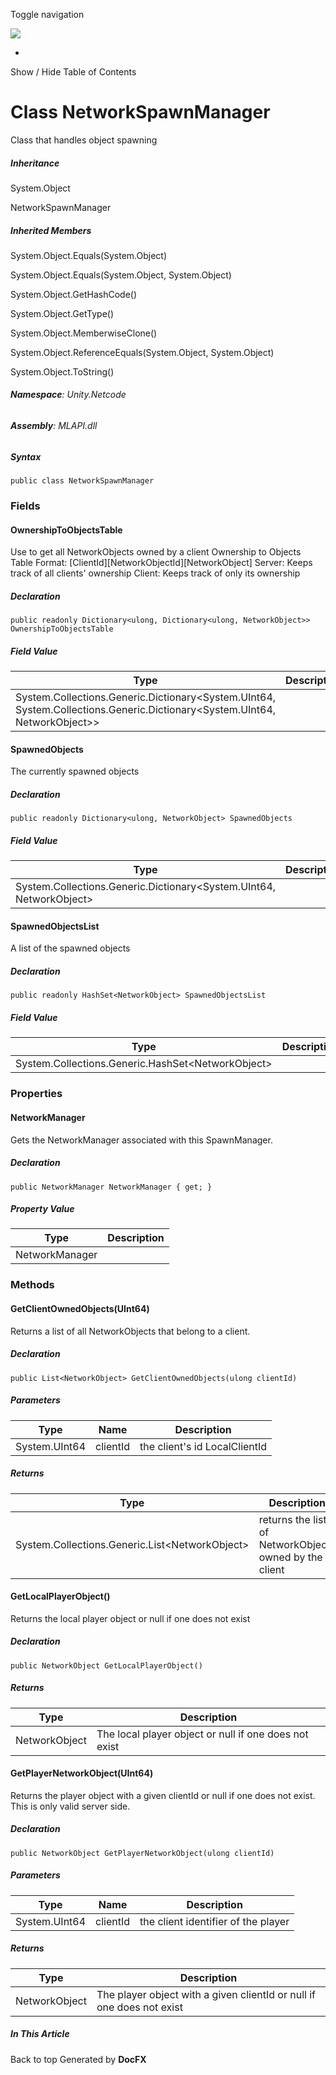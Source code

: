 <div id="wrapper">

<div>

<div class="container">

<div class="navbar-header">

Toggle navigation

<img src="../logo.svg" id="logo" class="svg" />

</div>

<div id="navbar" class="collapse navbar-collapse">

<div class="form-group">

</div>

</div>

</div>

<div class="subnav navbar navbar-default">

<div id="breadcrumb" class="container hide-when-search">

-   

</div>

</div>

</div>

<div class="container body-content hide-when-search" role="main">

<div class="sidenav hide-when-search">

Show / Hide Table of Contents

<div id="sidetoggle" class="sidetoggle collapse">

<div id="sidetoc">

</div>

</div>

</div>

<div class="article row grid-right">

<div class="col-md-10">

# Class NetworkSpawnManager

<div class="markdown level0 summary">

Class that handles object spawning

</div>

<div class="markdown level0 conceptual">

</div>

<div class="inheritance">

##### Inheritance

<div class="level0">

System.Object

</div>

<div class="level1">

NetworkSpawnManager

</div>

</div>

<div class="inheritedMembers">

##### Inherited Members

<div>

System.Object.Equals(System.Object)

</div>

<div>

System.Object.Equals(System.Object, System.Object)

</div>

<div>

System.Object.GetHashCode()

</div>

<div>

System.Object.GetType()

</div>

<div>

System.Object.MemberwiseClone()

</div>

<div>

System.Object.ReferenceEquals(System.Object, System.Object)

</div>

<div>

System.Object.ToString()

</div>

</div>

###### **Namespace**: Unity.Netcode

###### **Assembly**: MLAPI.dll

##### Syntax

<div class="codewrapper">

``` lang-csharp
public class NetworkSpawnManager
```

</div>

### Fields

#### OwnershipToObjectsTable

<div class="markdown level1 summary">

Use to get all NetworkObjects owned by a client Ownership to Objects
Table Format: \[ClientId\]\[NetworkObjectId\]\[NetworkObject\] Server:
Keeps track of all clients' ownership Client: Keeps track of only its
ownership

</div>

<div class="markdown level1 conceptual">

</div>

##### Declaration

<div class="codewrapper">

``` lang-csharp
public readonly Dictionary<ulong, Dictionary<ulong, NetworkObject>> OwnershipToObjectsTable
```

</div>

##### Field Value

| Type                                                                                                                          | Description |
|-------------------------------------------------------------------------------------------------------------------------------|-------------|
| System.Collections.Generic.Dictionary\<System.UInt64, System.Collections.Generic.Dictionary\<System.UInt64, NetworkObject\>\> |             |

#### SpawnedObjects

<div class="markdown level1 summary">

The currently spawned objects

</div>

<div class="markdown level1 conceptual">

</div>

##### Declaration

<div class="codewrapper">

``` lang-csharp
public readonly Dictionary<ulong, NetworkObject> SpawnedObjects
```

</div>

##### Field Value

| Type                                                                  | Description |
|-----------------------------------------------------------------------|-------------|
| System.Collections.Generic.Dictionary\<System.UInt64, NetworkObject\> |             |

#### SpawnedObjectsList

<div class="markdown level1 summary">

A list of the spawned objects

</div>

<div class="markdown level1 conceptual">

</div>

##### Declaration

<div class="codewrapper">

``` lang-csharp
public readonly HashSet<NetworkObject> SpawnedObjectsList
```

</div>

##### Field Value

| Type                                                | Description |
|-----------------------------------------------------|-------------|
| System.Collections.Generic.HashSet\<NetworkObject\> |             |

### Properties

#### NetworkManager

<div class="markdown level1 summary">

Gets the NetworkManager associated with this SpawnManager.

</div>

<div class="markdown level1 conceptual">

</div>

##### Declaration

<div class="codewrapper">

``` lang-csharp
public NetworkManager NetworkManager { get; }
```

</div>

##### Property Value

| Type           | Description |
|----------------|-------------|
| NetworkManager |             |

### Methods

#### GetClientOwnedObjects(UInt64)

<div class="markdown level1 summary">

Returns a list of all NetworkObjects that belong to a client.

</div>

<div class="markdown level1 conceptual">

</div>

##### Declaration

<div class="codewrapper">

``` lang-csharp
public List<NetworkObject> GetClientOwnedObjects(ulong clientId)
```

</div>

##### Parameters

| Type          | Name     | Description                   |
|---------------|----------|-------------------------------|
| System.UInt64 | clientId | the client's id LocalClientId |

##### Returns

| Type                                             | Description                                            |
|--------------------------------------------------|--------------------------------------------------------|
| System.Collections.Generic.List\<NetworkObject\> | returns the list of NetworkObjects owned by the client |

#### GetLocalPlayerObject()

<div class="markdown level1 summary">

Returns the local player object or null if one does not exist

</div>

<div class="markdown level1 conceptual">

</div>

##### Declaration

<div class="codewrapper">

``` lang-csharp
public NetworkObject GetLocalPlayerObject()
```

</div>

##### Returns

| Type          | Description                                           |
|---------------|-------------------------------------------------------|
| NetworkObject | The local player object or null if one does not exist |

#### GetPlayerNetworkObject(UInt64)

<div class="markdown level1 summary">

Returns the player object with a given clientId or null if one does not
exist. This is only valid server side.

</div>

<div class="markdown level1 conceptual">

</div>

##### Declaration

<div class="codewrapper">

``` lang-csharp
public NetworkObject GetPlayerNetworkObject(ulong clientId)
```

</div>

##### Parameters

| Type          | Name     | Description                         |
|---------------|----------|-------------------------------------|
| System.UInt64 | clientId | the client identifier of the player |

##### Returns

| Type          | Description                                                           |
|---------------|-----------------------------------------------------------------------|
| NetworkObject | The player object with a given clientId or null if one does not exist |

</div>

<div class="hidden-sm col-md-2" role="complementary">

<div class="sideaffix">

<div class="contribution">

</div>

##### In This Article

<div>

</div>

</div>

</div>

</div>

</div>

<div class="grad-bottom">

</div>

<div class="footer">

<div class="container">

Back to top Generated by **DocFX**

</div>

</div>

</div>

